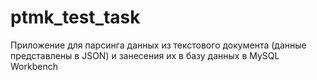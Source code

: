 # ptmk_test_task
Приложение для парсинга данных из текстового документа (данные представлены в JSON) и занесения их в базу данных в MySQL Workbench
